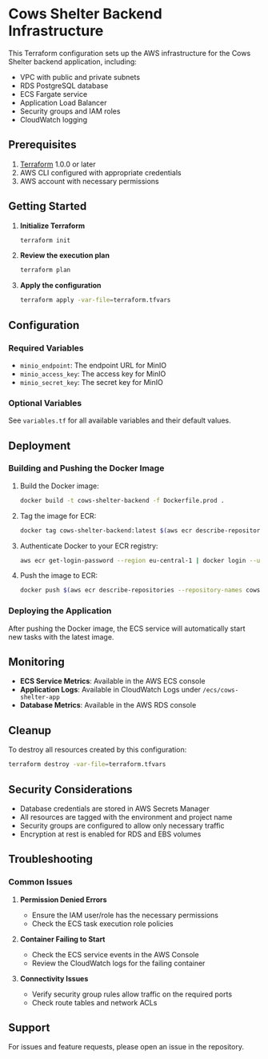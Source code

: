 # Cows Shelter Backend Infrastructure

This Terraform configuration sets up the AWS infrastructure for the Cows Shelter backend application, including:

- VPC with public and private subnets
- RDS PostgreSQL database
- ECS Fargate service
- Application Load Balancer
- Security groups and IAM roles
- CloudWatch logging

## Prerequisites

1. [Terraform](https://www.terraform.io/downloads.html) 1.0.0 or later
2. AWS CLI configured with appropriate credentials
3. AWS account with necessary permissions

## Getting Started

1. **Initialize Terraform**
   ```bash
   terraform init
   ```

2. **Review the execution plan**
   ```bash
   terraform plan
   ```

3. **Apply the configuration**
   ```bash
   terraform apply -var-file=terraform.tfvars
   ```

## Configuration

### Required Variables

- `minio_endpoint`: The endpoint URL for MinIO
- `minio_access_key`: The access key for MinIO
- `minio_secret_key`: The secret key for MinIO

### Optional Variables

See `variables.tf` for all available variables and their default values.

## Deployment

### Building and Pushing the Docker Image

1. Build the Docker image:
   ```bash
   docker build -t cows-shelter-backend -f Dockerfile.prod .
   ```

2. Tag the image for ECR:
   ```bash
   docker tag cows-shelter-backend:latest $(aws ecr describe-repositories --repository-names cows-shelter-app --query 'repositories[0].repositoryUri' --output text):latest
   ```

3. Authenticate Docker to your ECR registry:
   ```bash
   aws ecr get-login-password --region eu-central-1 | docker login --username AWS --password-stdin $(aws sts get-caller-identity --query 'Account' --output text).dkr.ecr.eu-central-1.amazonaws.com
   ```

4. Push the image to ECR:
   ```bash
   docker push $(aws ecr describe-repositories --repository-names cows-shelter-app --query 'repositories[0].repositoryUri' --output text):latest
   ```

### Deploying the Application

After pushing the Docker image, the ECS service will automatically start new tasks with the latest image.

## Monitoring

- **ECS Service Metrics**: Available in the AWS ECS console
- **Application Logs**: Available in CloudWatch Logs under `/ecs/cows-shelter-app`
- **Database Metrics**: Available in the AWS RDS console

## Cleanup

To destroy all resources created by this configuration:

```bash
terraform destroy -var-file=terraform.tfvars
```

## Security Considerations

- Database credentials are stored in AWS Secrets Manager
- All resources are tagged with the environment and project name
- Security groups are configured to allow only necessary traffic
- Encryption at rest is enabled for RDS and EBS volumes

## Troubleshooting

### Common Issues

1. **Permission Denied Errors**
   - Ensure the IAM user/role has the necessary permissions
   - Check the ECS task execution role policies

2. **Container Failing to Start**
   - Check the ECS service events in the AWS Console
   - Review the CloudWatch logs for the failing container

3. **Connectivity Issues**
   - Verify security group rules allow traffic on the required ports
   - Check route tables and network ACLs

## Support

For issues and feature requests, please open an issue in the repository.
